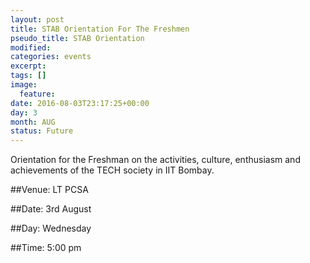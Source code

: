 ```yaml
---
layout: post
title: STAB Orientation For The Freshmen
pseudo_title: STAB Orientation
modified:
categories: events
excerpt:
tags: []
image:
  feature:
date: 2016-08-03T23:17:25+00:00
day: 3
month: AUG
status: Future
---
```

Orientation for the Freshman on the activities, culture, enthusiasm and achievements of the TECH society in IIT Bombay.

##Venue: LT PCSA

##Date: 3rd August

##Day: Wednesday

##Time: 5:00 pm

